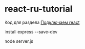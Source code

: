 # react-ru-tutorial
Код для раздела [Подключаем react](https://maxfarseer.gitbooks.io/react-course-ru/content/podklyuchaem_react.html)


 install express --save-dev
 
 node server.js
 
 